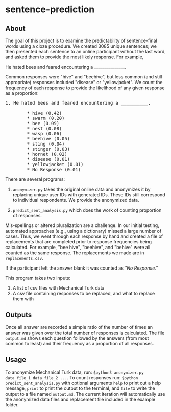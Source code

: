 # sentence-prediction

## About

The goal of this project is to examine the predictability of sentence-final words using a cloze procedure. We created 3085 unique sentences; we then presented each sentence to an online participant without the last word, and asked them to provide the most likely response. For example,

He hated bees and feared encountering a _______________.

Common responses were "hive" and "beehive", but less common (and still appropriate) responses included "disease" or "yellowjacket". We count the frequency of each response to provide the likelihood of any given response as a proportion:

<pre>
1. He hated bees and feared encountering a __________.

        * hive (0.42)
        * swarm (0.20)
        * bee (0.09)
        * nest (0.08)
        * wasp (0.06)
        * beehive (0.05)
        * sting (0.04)
        * stinger (0.03)
        * hornet (0.02)
        * disease (0.01)
        * yellowjacket (0.01)
        * No Response (0.01)
</pre>


There are several programs:

1. `anonymizer.py` takes the original online data and anonymizes it by replacing unique user IDs with generated IDs. These IDs still correspond to individual respondents. We provide the anonymized data.

2. `predict_sent_analysis.py` which does the work of counting proportion of responses.



Mis-spellings or altered pluralization are a challenge. In our initial testing, automated approaches (e.g., using a dictionary) missed a large number of cases. Thus, we went through each response by hand and created a file of replacements that are completed prior to response frequencies being calculated. For example, "bee hive", "beehive", and "behive" were all counted as the same response. The replacements we made are in `replacements.csv`.

If the participant left the answer blank it was counted as  *"No Response."*

This program takes two inputs:

1. A list of csv files with Mechanical Turk data
2. A csv file containing responses to be replaced, and what to replace them with


## Outputs

Once all answer are recorded a simple ratio of the number of times an answer was given over the total number of responses is calculated. The file `output.md` shows each question followed by the answers (from most common to least) and their frequency as a proportion of all responses.

## Usage

To anonymize Mechanical Turk data, run: `$python3 anonymizer.py data_file_1 data_file_2 ...`. To count responses run: `$python predict_sent_analysis.py` with optional arguments `help` to print out a help message, `print` to print the output to the terminal, and `file` to write the output to a file named `output.md`. The current iteration will automatically use the anonymized data files and replacement file included in the example folder.
